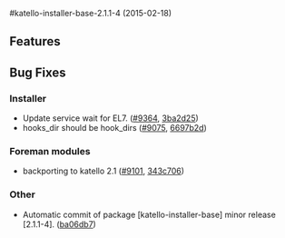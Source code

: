 #katello-installer-base-2.1.1-4 (2015-02-18) 

## Features 

## Bug Fixes 

### Installer
 * Update service wait for EL7. ([#9364](http://projects.theforeman.org/issues/9364), [3ba2d25](http://github.com/katello/katello/commit/3ba2d25))
 * hooks_dir should be hook_dirs ([#9075](http://projects.theforeman.org/issues/9075), [6697b2d](http://github.com/katello/katello/commit/6697b2d))

### Foreman modules
 * backporting to katello 2.1 ([#9101](http://projects.theforeman.org/issues/9101), [343c706](http://github.com/katello/katello/commit/343c706))

### Other
 *  Automatic commit of package [katello-installer-base] minor release [2.1.1-4]. ([ba06db7](http://github.com/katello/katello/commit/ba06db7))
